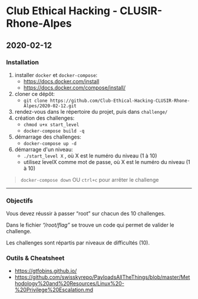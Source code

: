# Club Ethical Hacking - CLUSIR-Rhone-Alpes

## 2020-02-12

### Installation

1. installer `docker` et `docker-compose`:
    - https://docs.docker.com/install
    - https://docs.docker.com/compose/install/
2. cloner ce dépôt:
    - `git clone https://github.com/Club-Ethical-Hacking-CLUSIR-Rhone-Alpes/2020-02-12.git`
3. rendez-vous dans le répertoire du projet, puis dans `challenge/`
4. création des challenges:
    - `chmod u+x start_level`
    - `docker-compose build -q`
5. démarrage des challenges:
    - `docker-compose up -d`
6. démarrage d'un niveau:
    - `./start_level X` , où X est le numéro du niveau (1 à 10)
    - utilisez levelX comme mot de passe, où X est le numéro du niveau (1 à 10)

> `docker-compose down` OU `ctrl+c` pour arrêter le challenge

---

### Objectifs

Vous devez réussir à passer “root” sur chacun des 10 challenges.

Dans le fichier *“/root/flag”* se trouve un code qui permet de valider le
challenge.

Les challenges sont répartis par niveaux de difficultés (10).

### Outils & Cheatsheet

- https://gtfobins.github.io/
- https://github.com/swisskyrepo/PayloadsAllTheThings/blob/master/Methodology%20and%20Resources/Linux%20-%20Privilege%20Escalation.md
